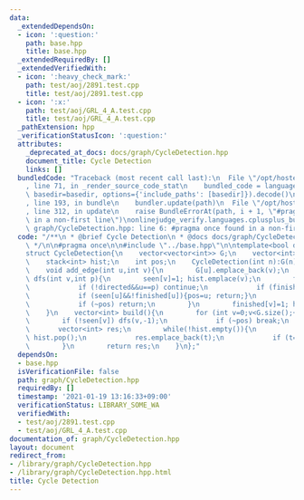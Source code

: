```yaml
---
data:
  _extendedDependsOn:
  - icon: ':question:'
    path: base.hpp
    title: base.hpp
  _extendedRequiredBy: []
  _extendedVerifiedWith:
  - icon: ':heavy_check_mark:'
    path: test/aoj/2891.test.cpp
    title: test/aoj/2891.test.cpp
  - icon: ':x:'
    path: test/aoj/GRL_4_A.test.cpp
    title: test/aoj/GRL_4_A.test.cpp
  _pathExtension: hpp
  _verificationStatusIcon: ':question:'
  attributes:
    _deprecated_at_docs: docs/graph/CycleDetection.hpp
    document_title: Cycle Detection
    links: []
  bundledCode: "Traceback (most recent call last):\n  File \"/opt/hostedtoolcache/Python/3.9.1/x64/lib/python3.9/site-packages/onlinejudge_verify/documentation/build.py\"\
    , line 71, in _render_source_code_stat\n    bundled_code = language.bundle(stat.path,\
    \ basedir=basedir, options={'include_paths': [basedir]}).decode()\n  File \"/opt/hostedtoolcache/Python/3.9.1/x64/lib/python3.9/site-packages/onlinejudge_verify/languages/cplusplus.py\"\
    , line 193, in bundle\n    bundler.update(path)\n  File \"/opt/hostedtoolcache/Python/3.9.1/x64/lib/python3.9/site-packages/onlinejudge_verify/languages/cplusplus_bundle.py\"\
    , line 312, in update\n    raise BundleErrorAt(path, i + 1, \"#pragma once found\
    \ in a non-first line\")\nonlinejudge_verify.languages.cplusplus_bundle.BundleErrorAt:\
    \ graph/CycleDetection.hpp: line 6: #pragma once found in a non-first line\n"
  code: "/**\n * @brief Cycle Detection\n * @docs docs/graph/CycleDetection.hpp\n\
    \ */\n\n#pragma once\n\n#include \"../base.hpp\"\n\ntemplate<bool directed>\n\
    struct CycleDetection{\n    vector<vector<int>> G;\n    vector<int> seen,finished;\n\
    \    stack<int> hist;\n    int pos;\n    CycleDetection(int n):G(n),seen(n,0),finished(n,0),pos(-1){}\n\
    \    void add_edge(int u,int v){\n        G[u].emplace_back(v);\n    }\n    void\
    \ dfs(int v,int p){\n        seen[v]=1; hist.emplace(v);\n        for (int u:G[v]){\n\
    \            if (!directed&&u==p) continue;\n            if (finished[u]) continue;\n\
    \            if (seen[u]&&!finished[u]){pos=u; return;}\n            dfs(u,v);\n\
    \            if (~pos) return;\n        }\n        finished[v]=1; hist.pop();\n\
    \    }\n    vector<int> build(){\n        for (int v=0;v<G.size();++v){\n    \
    \        if (!seen[v]) dfs(v,-1);\n            if (~pos) break;\n        }\n \
    \       vector<int> res;\n        while(!hist.empty()){\n            int t=hist.top();\
    \ hist.pop();\n            res.emplace_back(t);\n            if (t==pos) break;\n\
    \        }\n        return res;\n    }\n};"
  dependsOn:
  - base.hpp
  isVerificationFile: false
  path: graph/CycleDetection.hpp
  requiredBy: []
  timestamp: '2021-01-19 13:16:33+09:00'
  verificationStatus: LIBRARY_SOME_WA
  verifiedWith:
  - test/aoj/2891.test.cpp
  - test/aoj/GRL_4_A.test.cpp
documentation_of: graph/CycleDetection.hpp
layout: document
redirect_from:
- /library/graph/CycleDetection.hpp
- /library/graph/CycleDetection.hpp.html
title: Cycle Detection
---
```

